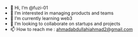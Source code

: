 - 👋 Hi, I’m @fuzi-01
- 👀 I’m interested in managing products and teams
- 🌱 I’m currently learning web3
- 💞️ I’m looking to collaborate on startups and projects
- 📫 How to reach me : ahmadabdullahiahmad2@gmail.com

<!---
fuzi-01/fuzi-01 is a ✨ special ✨ repository because its `README.md` (this file) appears on your GitHub profile.
You can click the Preview link to take a look at your changes.
--->
